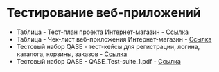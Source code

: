 # Тестирование веб-приложений
- Таблица - Тест-план проекта Интернет-магазин - [Ссылка](https://docs.google.com/spreadsheets/d/1fLCxsxMRQiKSxqOTtN-SRcdkqOxwtqm4zCaa4aNQCac/edit?usp=sharing)
- Таблица - Чек-лист веб-приложения Интернет-магазин - [Ссылка](https://docs.google.com/spreadsheets/d/1kCe8R6Stnu9Z0nSQJ57_isjIQsAPydTyQSAtu2KIxo8/edit?usp=sharing)
- Тестовый набор QASE - тест-кейсы для регистрации, логина, каталога, корзины, заказов - [Ссылка](https://app.qase.io/project/G9?author=276)
- Тестовый набор QASE - QASE_Test-suite_1.pdf - [Ссылка](https://github.com/Morrhat/web/blob/main/G9-2025-01-05.pdf)
